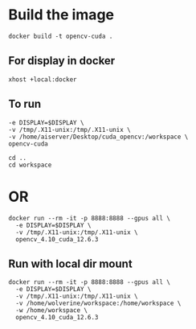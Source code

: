 # Build the image
 ```
 docker build -t opencv-cuda .
 ```

## For display in docker
```
xhost +local:docker
```

## To run

```docker run --rm -it -p 8888:8888 --gpus all \
-e DISPLAY=$DISPLAY \
-v /tmp/.X11-unix:/tmp/.X11-unix \
-v /home/aiserver/Desktop/cuda_opencv:/workspace \
opencv-cuda

cd ..
cd workspace
```

# OR

```
docker run --rm -it -p 8888:8888 --gpus all \
  -e DISPLAY=$DISPLAY \
  -v /tmp/.X11-unix:/tmp/.X11-unix \
  opencv_4.10_cuda_12.6.3
  ```

## Run with local dir mount
```
docker run --rm -it -p 8888:8888 --gpus all \
  -e DISPLAY=$DISPLAY \
  -v /tmp/.X11-unix:/tmp/.X11-unix \
  -v /home/wolverine/workspace:/home/workspace \
  -w /home/workspace \
  opencv_4.10_cuda_12.6.3

```
